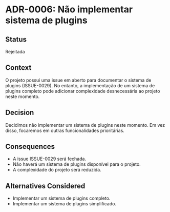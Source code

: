 # ADR-0006: Não implementar sistema de plugins

## Status

Rejeitada

## Context

O projeto possui uma issue em aberto para documentar o sistema de plugins (ISSUE-0029). No entanto, a implementação de um sistema de plugins completo pode adicionar complexidade desnecessária ao projeto neste momento.

## Decision

Decidimos não implementar um sistema de plugins neste momento. Em vez disso, focaremos em outras funcionalidades prioritárias.

## Consequences

- A issue ISSUE-0029 será fechada.
- Não haverá um sistema de plugins disponível para o projeto.
- A complexidade do projeto será reduzida.

## Alternatives Considered

- Implementar um sistema de plugins completo.
- Implementar um sistema de plugins simplificado.
